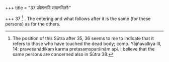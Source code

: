+++
title = "37 प्रवेशनादि समानमितरैः"

+++
37 [^12] . The entering and what follows after it is the same (for these persons) as for the others.


[^12]:  The position of this Sūtra after 35, 36 seems to me to indicate that it refers to those who have touched the dead body; comp. Yājñavalkya III, 14: praveśanādikaṃ karma pretasaṃsparśinām api. I believe that the same persons are concerned also in Sūtra 38.


